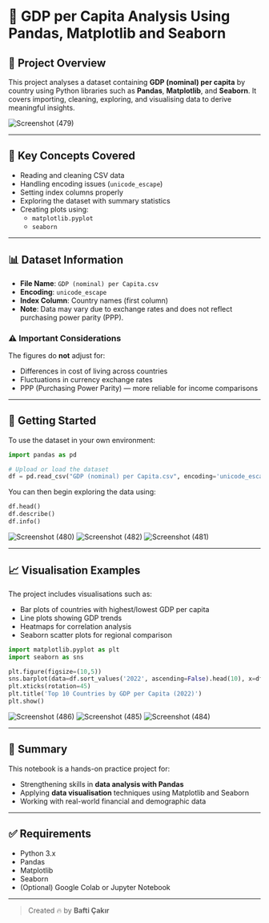 # 📘 GDP per Capita Analysis Using Pandas, Matplotlib and Seaborn

## 📂 Project Overview

This project analyses a dataset containing **GDP (nominal) per capita** by country using Python libraries such as **Pandas**, **Matplotlib**, and **Seaborn**. It covers importing, cleaning, exploring, and visualising data to derive meaningful insights.


![Screenshot (479)](https://github.com/user-attachments/assets/36110124-42bc-4b0d-bb5b-01d4b74f6a91)

---

## 📌 Key Concepts Covered

- Reading and cleaning CSV data
- Handling encoding issues (`unicode_escape`)
- Setting index columns properly
- Exploring the dataset with summary statistics
- Creating plots using:
  - `matplotlib.pyplot`
  - `seaborn`

---

## 📊 Dataset Information

- **File Name**: `GDP (nominal) per Capita.csv`
- **Encoding**: `unicode_escape`
- **Index Column**: Country names (first column)
- **Note**: Data may vary due to exchange rates and does not reflect purchasing power parity (PPP).

### ⚠️ Important Considerations

The figures do **not** adjust for:
- Differences in cost of living across countries
- Fluctuations in currency exchange rates
- PPP (Purchasing Power Parity) — more reliable for income comparisons

---

## 🔧 Getting Started

To use the dataset in your own environment:

```python
import pandas as pd

# Upload or load the dataset
df = pd.read_csv("GDP (nominal) per Capita.csv", encoding='unicode_escape', index_col=0)
```

You can then begin exploring the data using:

```python
df.head()
df.describe()
df.info()
```


![Screenshot (480)](https://github.com/user-attachments/assets/da41e7b5-a719-4154-8b34-0cb60ba1270b)
![Screenshot (482)](https://github.com/user-attachments/assets/1a1f81bd-a8b9-4a41-9b78-45a772499525)
![Screenshot (481)](https://github.com/user-attachments/assets/5a6ed285-e143-46cd-a79e-355aea06ee45)

---

## 📈 Visualisation Examples

The project includes visualisations such as:

- Bar plots of countries with highest/lowest GDP per capita
- Line plots showing GDP trends
- Heatmaps for correlation analysis
- Seaborn scatter plots for regional comparison

```python
import matplotlib.pyplot as plt
import seaborn as sns

plt.figure(figsize=(10,5))
sns.barplot(data=df.sort_values('2022', ascending=False).head(10), x=df.index, y='2022')
plt.xticks(rotation=45)
plt.title('Top 10 Countries by GDP per Capita (2022)')
plt.show()
```

![Screenshot (486)](https://github.com/user-attachments/assets/5f3265a6-8398-4e3e-a4d8-03d6fc35af0d)
![Screenshot (485)](https://github.com/user-attachments/assets/49c3d730-4a61-4a64-b868-b0016c636474)
![Screenshot (484)](https://github.com/user-attachments/assets/d929fd69-d12a-47e7-8bfc-70a86698f0f8)

---

## 🧠 Summary

This notebook is a hands-on practice project for:

- Strengthening skills in **data analysis with Pandas**
- Applying **data visualisation** techniques using Matplotlib and Seaborn
- Working with real-world financial and demographic data

---

## ✅ Requirements

- Python 3.x
- Pandas
- Matplotlib
- Seaborn
- (Optional) Google Colab or Jupyter Notebook

---

> Created 🔥 by **Bafti Çakır**
